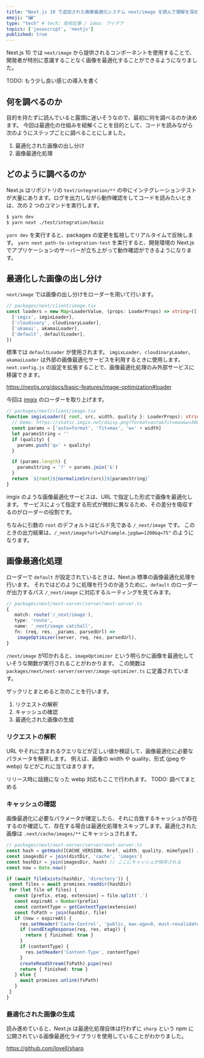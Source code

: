 ```yaml
---
title: "Next.js 10 で追加された画像最適化システム next/image を読んで理解を深める"
emoji: "🖼️"
type: "tech" # tech: 技術記事 / idea: アイデア
topics: ['javascript', 'nextjs']
published: true
---
```


Next.js 10 では `next/image` から提供されるコンポーネントを使用することで、開発者が特別に意識することなく画像を最適化することができるようになりました。

TODO: もう少し良い感じの導入を書く

## 何を調べるのか

目的を持たずに読んでいると露頭に迷いそうなので、最初に何を調べるのか決めます。
今回は最適化の仕組みを紐解くことを目的として、コードを読みながら次のようにステップごとに調べることにしました。

1. 最適化された画像の出し分け
2. 画像最適化処理

## どのように調べるのか

Next.js はリポジトリの `text/integration/**` の中にインテグレーションテストが大量にあります。ログを出力しながら動作確認をしてコードを読みたいときは、次の 2 つのコマンドを実行します。

```bash
$ yarn dev
$ yarn next ./test/integration/basic
```

`yarn dev` を実行すると、packages の変更を監視してリアルタイムで反映します。
`yarn next path-to-integration-test` を実行すると、開発環境の Next.js でアプリケーションのサーバーが立ち上がって動作確認ができるようになります。

## 最適化した画像の出し分け

`next/image` では画像の出し分けをローダーを用いて行います。

```ts
// packages/next/client/image.tsx
const loaders = new Map<LoaderValue, (props: LoaderProps) => string>([
  ['imgix', imgixLoader],
  ['cloudinary', cloudinaryLoader],
  ['akamai', akamaiLoader],
  ['default', defaultLoader],
])
```

標準では `defaultLoader` が使用されます。
`imgixLoader`、`cloudinaryLoader`、`akamaiLoader` は外部の画像最適化サービスを利用するときに使用します。
`next.config.js` の設定を拡張することで、画像最適化処理のみ外部サービスに移譲できます。

https://nextjs.org/docs/basic-features/image-optimization#loader

今回は [imgix](https://www.imgix.com/) のローダーを取り上げます。

```ts
// packages/next/client/image.tsx
function imgixLoader({ root, src, width, quality }: LoaderProps): string {
  // Demo: https://static.imgix.net/daisy.png?format=auto&fit=max&w=300
  const params = ['auto=format', 'fit=max', 'w=' + width]
  let paramsString = ''
  if (quality) {
    params.push('q=' + quality)
  }

  if (params.length) {
    paramsString = '?' + params.join('&')
  }
  return `${root}${normalizeSrc(src)}${paramsString}`
}
```

imgix のような画像最適化サービスは、URL で指定した形式で画像を最適化します。
サービスによって指定する形式が微妙に異なるため、その差分を吸収するのがローダーの役割です。

ちなみに引数の `root` のデフォルトはビルド先である `/_next/image` です。
このときの出力結果は、`/_next/image?url=%2Fsample.jpg&w=1200&q=75"` のようになります。

## 画像最適化処理

ローダーで `default` が設定されているときは、Next.js 標準の画像最適化処理を行います。
それではどのように処理を行うのか追うために、`default` のローダーが出力するパス `/_next/image` に対応するルーティングを見てみます。

```ts
// packages/next/next-server/server/next-server.ts
{
   match: route('/_next/image'),
   type: 'route',
   name: '_next/image catchall',
   fn: (req, res, _params, parsedUrl) =>
    imageOptimizer(server, req, res, parsedUrl),
}
```

`/next/image` が叩かれると、`imageOptimizer` という明らかに画像を最適化していそうな関数が実行されることがわかります。
この関数は `packages/next/next-server/server/image-optimizer.ts` に定義されています。

ザックリとまとめると次のことを行います。

1. リクエストの解釈
2. キャッシュの確認
3. 最適化された画像の生成

### リクエストの解釈

URL やそれに含まれるクエリなどが正しい値か検証して、画像最適化に必要なパラメータを解釈します。
例えば、画像の width や quality、形式 (jpeg や webp) などがこれに当てはまります。

リリース時に話題になった webp 対応もここで行われます。
TODO: 調べてまとめる

### キャッシュの確認

画像最適化に必要なパラメータが確定したら、それに合致するキャッシュが存在するのか確認して、存在する場合は最適化処理をスキップします。最適化された画像は `.next/cache/images/**` にキャッシュされます。

```ts
// packages/next/next-server/server/next-server.ts
const hash = getHash([CACHE_VERSION, href, width, quality, mimeType]) // パラメータからハッシュを作成
const imagesDir = join(distDir, 'cache', 'images')
const hashDir = join(imagesDir, hash) // ここにキャッシュが保存される
const now = Date.now()

if (await fileExists(hashDir, 'directory')) {
 const files = await promises.readdir(hashDir)
 for (let file of files) {
   const [prefix, etag, extension] = file.split('.')
   const expireAt = Number(prefix)
   const contentType = getContentType(extension)
   const fsPath = join(hashDir, file)
   if (now < expireAt) {
     res.setHeader('Cache-Control', 'public, max-age=0, must-revalidate')
     if (sendEtagResponse(req, res, etag)) {
       return { finished: true }
     }
     if (contentType) {
       res.setHeader('Content-Type', contentType)
     }
     createReadStream(fsPath).pipe(res)
     return { finished: true }
   } else {
     await promises.unlink(fsPath)
   }
 }
}
```

### 最適化された画像の生成

読み進めていると、Next.js は最適化処理自体は行わずに `sharp` という npm に公開されている画像最適化ライブラリを使用していることがわかりました。

https://github.com/lovell/sharp
